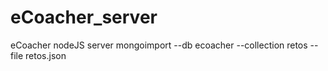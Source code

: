 # eCoacher_server
eCoacher nodeJS server
mongoimport --db ecoacher --collection retos --file retos.json
